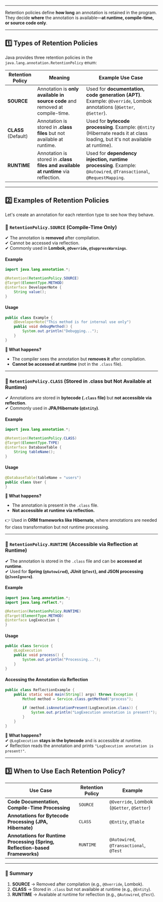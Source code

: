 
---

Retention policies define **how long** an annotation is retained in the program. They decide **where** the annotation is available—**at runtime, compile-time, or source code only**.

---

## **1️⃣ Types of Retention Policies**

Java provides three retention policies in the `java.lang.annotation.RetentionPolicy` enum:

| Retention Policy    | Meaning                                                                           | Example Use Case                                                                                                               |
| ------------------- | --------------------------------------------------------------------------------- | ------------------------------------------------------------------------------------------------------------------------------ |
| **SOURCE**          | Annotation is **only available in source code** and removed at compile-time.      | Used for **documentation, code generation (APT)**. Example: `@Override`, Lombok annotations (`@Getter`, `@Setter`).            |
| **CLASS** (Default) | Annotation is stored in **.class files** but not available at runtime.            | Used for **bytecode processing**. Example: `@Entity` (Hibernate reads it at class loading, but it's not available at runtime). |
| **RUNTIME**         | Annotation is stored in **.class files and available at runtime** via reflection. | Used for **dependency injection, runtime processing**. Example: `@Autowired`, `@Transactional`, `@RequestMapping`.             |

---

## **2️⃣ Examples of Retention Policies**

Let's create an annotation for each retention type to see how they behave.

### **🔹 `RetentionPolicy.SOURCE` (Compile-Time Only)**

✔ The annotation is **removed** after compilation.  
✔ Cannot be accessed via reflection.  
✔ Commonly used in **Lombok, `@Override`, `@SuppressWarnings`**.

#### **Example**

```java
import java.lang.annotation.*;

@Retention(RetentionPolicy.SOURCE)
@Target(ElementType.METHOD)
@interface DeveloperNote {
    String value();
}
```

#### **Usage**

```java
public class Example {
    @DeveloperNote("This method is for internal use only")
    public void debugMethod() {
        System.out.println("Debugging...");
    }
}
```

**🚀 What happens?**

- The compiler sees the annotation but **removes it** after compilation.
- **Cannot be accessed at runtime** (not in the `.class` file).

---

### **🔹 `RetentionPolicy.CLASS` (Stored in .class but Not Available at Runtime)**

✔ Annotations are stored in **bytecode (`.class` file)** but **not accessible via reflection**.  
✔ Commonly used in **JPA/Hibernate (`@Entity`)**.

#### **Example**

```java
import java.lang.annotation.*;

@Retention(RetentionPolicy.CLASS)
@Target(ElementType.TYPE)
@interface DatabaseTable {
    String tableName();
}
```

#### **Usage**

```java
@DatabaseTable(tableName = "users")
public class User {
}
```

**🚀 What happens?**

- The annotation is present in the `.class` file.
- **Not accessible at runtime via reflection.**

👉 Used in **ORM frameworks like Hibernate**, where annotations are needed for class transformation but not runtime processing.

---

### **🔹 `RetentionPolicy.RUNTIME` (Accessible via Reflection at Runtime)**

✔ The annotation is stored in the `.class` file and can be **accessed at runtime**.  
✔ Used for **Spring (`@Autowired`), JUnit (`@Test`), and JSON processing (`@JsonIgnore`)**.

#### **Example**

```java
import java.lang.annotation.*;
import java.lang.reflect.*;

@Retention(RetentionPolicy.RUNTIME)
@Target(ElementType.METHOD)
@interface LogExecution {
}
```

#### **Usage**

```java
public class Service {
    @LogExecution
    public void process() {
        System.out.println("Processing...");
    }
}
```

#### **Accessing the Annotation via Reflection**

```java
public class ReflectionExample {
    public static void main(String[] args) throws Exception {
        Method method = Service.class.getMethod("process");
        
        if (method.isAnnotationPresent(LogExecution.class)) {
            System.out.println("LogExecution annotation is present!");
        }
    }
}
```

**🚀 What happens?**  
✔ `@LogExecution` **stays in the bytecode** and is accessible at runtime.  
✔ Reflection reads the annotation and prints `"LogExecution annotation is present!"`.

---

## **3️⃣ When to Use Each Retention Policy?**

|Use Case|Retention Policy|Example|
|---|---|---|
|**Code Documentation, Compile-Time Processing**|`SOURCE`|`@Override`, Lombok (`@Getter`, `@Setter`)|
|**Annotations for Bytecode Processing (JPA, Hibernate)**|`CLASS`|`@Entity`, `@Table`|
|**Annotations for Runtime Processing (Spring, Reflection-based Frameworks)**|`RUNTIME`|`@Autowired`, `@Transactional`, `@Test`|

---

### **🚀 Summary**

1. **SOURCE** → Removed after compilation (e.g., `@Override`, Lombok).
2. **CLASS** → Stored in `.class` but not available at runtime (e.g., `@Entity`).
3. **RUNTIME** → Available at runtime for reflection (e.g., `@Autowired`, `@Test`).
